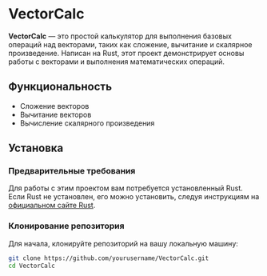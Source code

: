 # VectorCalc

**VectorCalc** — это простой калькулятор для выполнения базовых операций над векторами, таких как сложение, вычитание и скалярное произведение. Написан на Rust, этот проект демонстрирует основы работы с векторами и выполнения математических операций.

## Функциональность

- Сложение векторов
- Вычитание векторов
- Вычисление скалярного произведения

## Установка

### Предварительные требования

Для работы с этим проектом вам потребуется установленный Rust. Если Rust не установлен, его можно установить, следуя инструкциям на [официальном сайте Rust](https://www.rust-lang.org/tools/install).

### Клонирование репозитория

Для начала, клонируйте репозиторий на вашу локальную машину:

```bash
git clone https://github.com/yourusername/VectorCalc.git
cd VectorCalc
